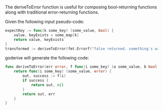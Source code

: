 The deriveToError function is useful for composing bool-returning functions along with traditional error-returning functions.

Given the following input pseudo-code:

```go
expectKey := func(k some_key) (some_value, bool) {
    value, keyExists = some_map[k]
    return value, keyExists
}
transformed := deriveToError(fmt.Errorf("false returned. something's wrong!"), expectKey)
```

goderive will generate the following code:

```go
func deriveToError(err error, f func(i some_key) (a some_value, b bool)) func(i some_key) (some_value, error) {
	return func(i some_key) (some_value, error) {
		out, success := f(i)
		if success {
			return out, nil
		}
		return out, err
	}
}
```
